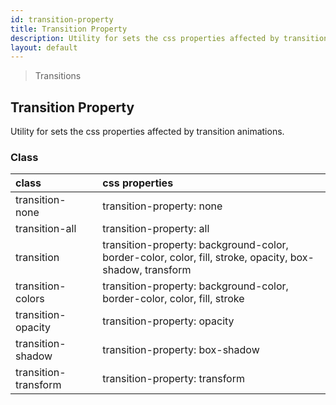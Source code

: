 ```yaml
---
id: transition-property
title: Transition Property
description: Utility for sets the css properties affected by transition animations.
layout: default
---
```


> Transitions

## Transition Property

Utility for sets the css properties affected by transition animations.

### Class

| <span class="px-3 py-1 text-white bg-charcoal-100 rounded-full">class</span> | | <span class="px-3 py-1 text-white bg-charcoal-100 rounded-full">css properties</span> |
|:--|:--|:--|
| transition-none |  | transition-property: none |
| transition-all |  | transition-property: all |
| transition |  | transition-property: background-color, border-color, color, fill, stroke, opacity, box-shadow, transform |
| transition-colors |  | transition-property: background-color, border-color, color, fill, stroke |
| transition-opacity |  | transition-property: opacity |
| transition-shadow |  | transition-property: box-shadow |
| transition-transform |  | transition-property: transform |
